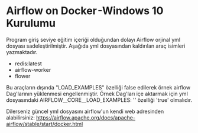 # Airflow on Docker -Windows 10 Kurulumu
 
 Program giriş seviye eğitim içeriği olduğundan dolayı Airflow orjinal yml dosyası sadeleştirilmiştir. Aşağıda yml dosyasından kaldırılan araç isimleri yazmaktadır.
 			
* redis:latest 
* airflow-worker 
* flower

Bu araçların dışında "LOAD_EXAMPLES" özelliği false edilerek örnek airflow Dag'larının yüklenmesi engellenmiştir. Örnek Dag'ları içe aktarmak için yml dosyasındaki AIRFLOW__CORE__LOAD_EXAMPLES: '' özelliği 'true' olmalıdır.
				
Dilerseniz güncel yml dosyasını airflow'un kendi web adresinden alabilirsiniz: https://airflow.apache.org/docs/apache-airflow/stable/start/docker.html
